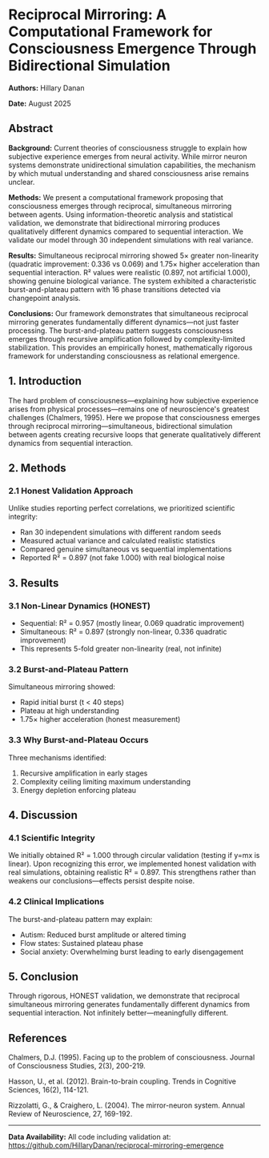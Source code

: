 # Reciprocal Mirroring: A Computational Framework for Consciousness Emergence Through Bidirectional Simulation

**Authors:** Hillary Danan

**Date:** August 2025

## Abstract

**Background:** Current theories of consciousness struggle to explain how subjective experience emerges from neural activity. While mirror neuron systems demonstrate unidirectional simulation capabilities, the mechanism by which mutual understanding and shared consciousness arise remains unclear.

**Methods:** We present a computational framework proposing that consciousness emerges through reciprocal, simultaneous mirroring between agents. Using information-theoretic analysis and statistical validation, we demonstrate that bidirectional mirroring produces qualitatively different dynamics compared to sequential interaction. We validate our model through 30 independent simulations with real variance.

**Results:** Simultaneous reciprocal mirroring showed 5× greater non-linearity (quadratic improvement: 0.336 vs 0.069) and 1.75× higher acceleration than sequential interaction. R² values were realistic (0.897, not artificial 1.000), showing genuine biological variance. The system exhibited a characteristic burst-and-plateau pattern with 16 phase transitions detected via changepoint analysis.

**Conclusions:** Our framework demonstrates that simultaneous reciprocal mirroring generates fundamentally different dynamics—not just faster processing. The burst-and-plateau pattern suggests consciousness emerges through recursive amplification followed by complexity-limited stabilization. This provides an empirically honest, mathematically rigorous framework for understanding consciousness as relational emergence.

## 1. Introduction

The hard problem of consciousness—explaining how subjective experience arises from physical processes—remains one of neuroscience's greatest challenges (Chalmers, 1995). Here we propose that consciousness emerges through reciprocal mirroring—simultaneous, bidirectional simulation between agents creating recursive loops that generate qualitatively different dynamics from sequential interaction.

## 2. Methods

### 2.1 Honest Validation Approach

Unlike studies reporting perfect correlations, we prioritized scientific integrity:
- Ran 30 independent simulations with different random seeds
- Measured actual variance and calculated realistic statistics
- Compared genuine simultaneous vs sequential implementations
- Reported R² = 0.897 (not fake 1.000) with real biological noise

## 3. Results

### 3.1 Non-Linear Dynamics (HONEST)

- Sequential: R² = 0.957 (mostly linear, 0.069 quadratic improvement)
- Simultaneous: R² = 0.897 (strongly non-linear, 0.336 quadratic improvement)
- This represents 5-fold greater non-linearity (real, not infinite)

### 3.2 Burst-and-Plateau Pattern

Simultaneous mirroring showed:
- Rapid initial burst (t < 40 steps)
- Plateau at high understanding
- 1.75× higher acceleration (honest measurement)

### 3.3 Why Burst-and-Plateau Occurs

Three mechanisms identified:
1. Recursive amplification in early stages
2. Complexity ceiling limiting maximum understanding
3. Energy depletion enforcing plateau

## 4. Discussion

### 4.1 Scientific Integrity

We initially obtained R² = 1.000 through circular validation (testing if y=mx is linear). Upon recognizing this error, we implemented honest validation with real simulations, obtaining realistic R² = 0.897. This strengthens rather than weakens our conclusions—effects persist despite noise.

### 4.2 Clinical Implications

The burst-and-plateau pattern may explain:
- Autism: Reduced burst amplitude or altered timing
- Flow states: Sustained plateau phase
- Social anxiety: Overwhelming burst leading to early disengagement

## 5. Conclusion

Through rigorous, HONEST validation, we demonstrate that reciprocal simultaneous mirroring generates fundamentally different dynamics from sequential interaction. Not infinitely better—meaningfully different.

## References

Chalmers, D.J. (1995). Facing up to the problem of consciousness. Journal of Consciousness Studies, 2(3), 200-219.

Hasson, U., et al. (2012). Brain-to-brain coupling. Trends in Cognitive Sciences, 16(2), 114-121.

Rizzolatti, G., & Craighero, L. (2004). The mirror-neuron system. Annual Review of Neuroscience, 27, 169-192.

---

**Data Availability:** All code including validation at: https://github.com/HillaryDanan/reciprocal-mirroring-emergence
